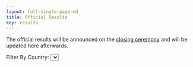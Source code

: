 ```yaml
---
layout: full-single-page-md
title: Official Results
key: results
---
```


The official results will be announced on the [closing ceremony](/closing.html) and will be updated here afterwards.

<form>
  <label for="filter">Filter By Country: </label>
  <select id="filter" style="width:auto">
  </select>
</form>
<table id="results"></table>

<script>
  var country_index = 4;
  var medal_index = 6;
  var data = [];
  var table_el = document.getElementById("results");
  var filter_el = document.getElementById("filter");
  var countries = [ "All Countries", "ARM", "AUS", "AZE", "BGD", "CHN", "GEO", "HKG", "IND",
                    "IDN", "IRN", "ISR", "JPN", "KAZ", "KOR", "KGZ", "MAC",
                    "MYS", "MNG", "NZL", "PSE", "PHL", "RUS", "SAU", "SGP",
                    "LKA", "SYR", "TWN", "TJK", "THA", "TUR", "TKM", "UZB", "VNM"];
  
  function h (parent, tag) {
    var el = document.createElement(tag);
    parent.append(el);
    return el;
  }

  function httpGetAsync(theUrl, callback)
  {
    var xmlHttp = new XMLHttpRequest();
    xmlHttp.onreadystatechange = function() { 
      if (xmlHttp.readyState == 4 && xmlHttp.status == 200)
        callback(xmlHttp.responseText);
    }
    xmlHttp.open("GET", theUrl, true); // true for asynchronous 
    xmlHttp.send(null);
  }

  function processCSV(allText) {
    var allTextLines = allText.split(/\r\n|\n/);
    var lines = [];

    for (var i=0; i<allTextLines.length; i++) {
      var data = allTextLines[i].split(',');
      lines.push(data);
    }

    return lines;
  }

  function onFilterChange(e) {
    table_el.querySelectorAll(".medal").forEach(tr => {
      var contents = tr.children;
      if (e.target.value == "All Countries" || e.target.value == contents[country_index].textContent) {
        tr.style.removeProperty("display");
      } else {
        tr.style.display = "none";
      }
    });
  }

  function populateFilter() {
    filter_el.addEventListener("change", onFilterChange);
    for (var i = 0; i<countries.length; i++) {
      var option = h(filter_el, "option");
      option.textContent = countries[i];
      option.value = countries[i];
    }
  }

  function populateTable(table, data) {
    var thead = h(table, "thead");
    var thead_tr = h(thead, "tr");
    for (var j=0; j<data[0].length; j++) {
      var th = h(thead_tr, "th");
      th.textContent = data[0][j];
    }
    var tbody = h(table, "tbody");
    for (var i=1; i<data.length; i++) {
      var tbody_tr = h(tbody, "tr");
      tbody_tr.classList.add("medal");
      tbody_tr.classList.add("medal-" + data[i][medal_index].toLowerCase().replace(" ", "_"));
      for (var j=0; j<data[i].length; j++) {
        var td = h(tbody_tr, "td");
        td.textContent = data[i][j];
      }
    }
  }

  populateFilter();

  httpGetAsync("/results.csv", function(allText) {
    data = processCSV(allText);
    populateTable(table_el, data);
  });
</script>